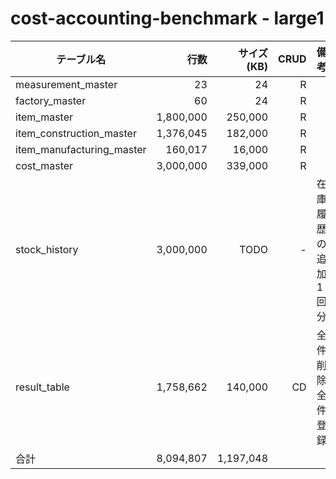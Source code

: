 # cost-accounting-benchmark - large1

| テーブル名                |      行数 | サイズ(KB) | CRUD | 備考             |
| ------------------------- | --------: | ---------: | ---: | ---------------- |
| measurement_master        |        23 |         24 |    R |                  |
| factory_master            |        60 |         24 |    R |                  |
| item_master               | 1,800,000 |    250,000 |    R |                  |
| item_construction_master  | 1,376,045 |    182,000 |    R |                  |
| item_manufacturing_master |   160,017 |     16,000 |    R |                  |
| cost_master               | 3,000,000 |    339,000 |    R |                  |
| stock_history             | 3,000,000 |       TODO |    - | 在庫履歴の追加1回分 |
| result_table              | 1,758,662 |    140,000 |   CD | 全件削除全件登録 |
| 合計                      | 8,094,807 |  1,197,048 |      |                  |


